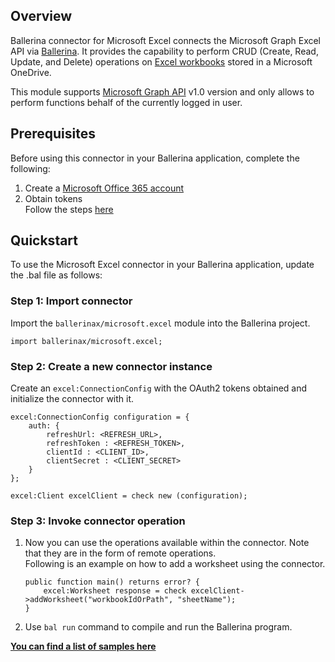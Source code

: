 ## Overview

Ballerina connector for Microsoft Excel connects the Microsoft Graph Excel API via [Ballerina](https://ballerina.io/). It provides the capability to perform CRUD (Create, Read, Update, and Delete) operations on [Excel workbooks](https://docs.microsoft.com/en-us/graph/api/resources/excel?view=graph-rest-1.0) stored in a Microsoft OneDrive.  

This module supports [Microsoft Graph API](https://docs.microsoft.com/en-us/graph/overview) v1.0 version and only allows to perform functions behalf of the currently logged in user.

## Prerequisites
Before using this connector in your Ballerina application, complete the following:
1. Create a [Microsoft Office 365 account](https://signup.live.com/)
2. Obtain tokens  
 Follow the steps [here](https://docs.microsoft.com/en-us/graph/auth-v2-user#authentication-and-authorization-steps)

## Quickstart
To use the Microsoft Excel connector in your Ballerina application, update the .bal file as follows:

### Step 1: Import connector
Import the `ballerinax/microsoft.excel` module into the Ballerina project.
```ballerina
import ballerinax/microsoft.excel;
```
### Step 2: Create a new connector instance
Create an `excel:ConnectionConfig` with the OAuth2 tokens obtained and initialize the connector with it. 
```ballerina
excel:ConnectionConfig configuration = {
    auth: {
        refreshUrl: <REFRESH_URL>,
        refreshToken : <REFRESH_TOKEN>,
        clientId : <CLIENT_ID>,
        clientSecret : <CLIENT_SECRET>
    }
};

excel:Client excelClient = check new (configuration);
```
### Step 3: Invoke connector operation
1. Now you can use the operations available within the connector. Note that they are in the form of remote operations.  
Following is an example on how to add a worksheet using the connector.
    ```ballerina
    public function main() returns error? {
        excel:Worksheet response = check excelClient->addWorksheet("workbookIdOrPath", "sheetName");
    }
    ```

2. Use `bal run` command to compile and run the Ballerina program.

**[You can find a list of samples here](https://github.com/ballerina-platform/module-ballerinax-microsoft.excel/tree/master/samples)**
